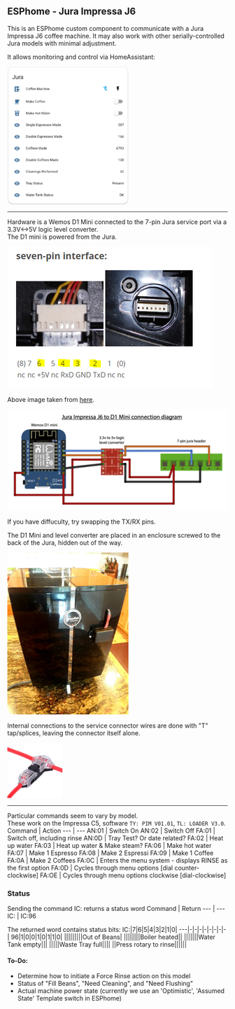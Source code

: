 ## ESPhome - Jura Impressa J6 
This is an ESPhome custom component to communicate with a Jura Impressa J6 coffee machine.  It may also work with other serially-controlled Jura models with minimal adjustment.

It allows monitoring and control via HomeAssistant:

<img src="images/HomeAssistant_interface.png" alt="drawing" width=55%/>

***

Hardware is a Wemos D1 Mini connected to the 7-pin Jura service port via a 3.3V<->5V logic level converter.\
The D1 mini is powered from the Jura.

<img src="images/seven-pin-interface.jpg" alt="Jura 7-pin interface">

Above image taken from [here](https://community.home-assistant.io/t/control-your-jura-coffee-machine/26604).

<img src="images/connection-diagram.png" alt="Jura 7-pin interface">

If you have diffuculty, try swapping the TX/RX pins.

The D1 Mini and level converter are placed in an enclosure screwed to the back of the Jura, hidden out of the way.

<img src="images/d1-mini-mounting.jpg" alt="D1 mini mounting on back of J6" width=55%/>

Internal connections to the service connector wires are done with "T" tap/splices, leaving the connector itself alone.

<img src="images/t-splice.png" alt="T-splice" width=25%/>

***


Particular commands seem to vary by model.\
These work on the Impressa C5, software `TY: PIM V01.01`, `TL: LOADER V3.0`.
Command | Action
--- | ---
AN:01 | Switch On
AN:02 | Switch Off
FA:01 | Switch off, including rinse
AN:0D | Tray Test? Or date related?
FA:02 | Heat up water
FA:03 | Heat up water & Make steam?
FA:06 | Make hot water
FA:07 | Make 1 Espresso
FA:08 | Make 2 Espressi
FA:09 | Make 1 Coffee
FA:0A | Make 2 Coffees
FA:0C | Enters the menu system - displays RINSE as the first option
FA:0D | Cycles through menu options [dial counter-clockwise]
FA:OE | Cycles through menu options clockwise [dial-clockwise]

### Status
Sending the command IC: returns a status word
Command | Return
--- | ---
IC: | IC:96

The returned word contains status bits:
IC:|7|6|5|4|3|2|1|0|
---|-|-|-|-|-|-|-|-|
96|1|0|0|1|0|1|1|0|
|||||||||Out of Beans|
||||||||Boiler heated||
|||||||Water Tank empty|||
|||||Waste Tray full||||
||Press rotary to rinse||||||

#### To-Do:
- Determine how to initiate a Force Rinse action on this model
- Status of "Fill Beans", "Need Cleaning", and "Need Flushing"
- Actual machine power state (currently we use an 'Optimistic', 'Assumed State' Template switch in ESPhome)
